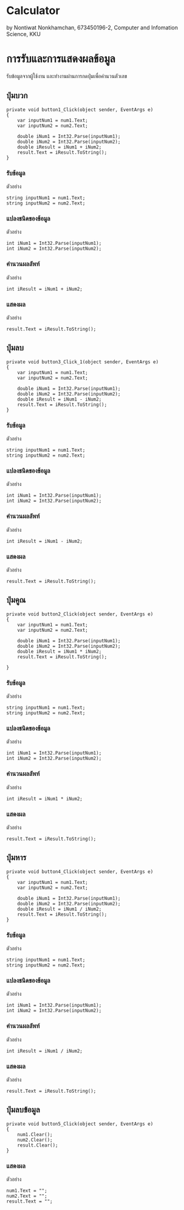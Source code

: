 # Calculator

by Nontiwat Nonkhamchan,
673450196-2,
Computer and Infomation Science, KKU

# การรับและการแสดงผลข้อมูล

รับข้อมูลจากผู้ใช้งาน และทำงานผ่านการกดปุ่มเพื่อคำนวนตัวเลข

## ปุ่มบวก

```
private void button1_Click(object sender, EventArgs e)
{
    var inputNum1 = num1.Text;
    var inputNum2 = num2.Text;

    double iNum1 = Int32.Parse(inputNum1);
    double iNum2 = Int32.Parse(inputNum2);
    double iResult = iNum1 + iNum2;
    result.Text = iResult.ToString();
}
```

### รับข้อมูล

ตัวอย่าง

```
string inputNum1 = num1.Text;
string inputNum2 = num2.Text;
```

### แปลงชนิดของข้อมูล

ตัวอย่าง

```
int iNum1 = Int32.Parse(inputNum1);
int iNum2 = Int32.Parse(inputNum2);
```

### คำนวนผลลัพท์

ตัวอย่าง

```
int iResult = iNum1 + iNum2;
```

### แสดงผล

ตัวอย่าง

```
result.Text = iResult.ToString();
```

## ปุ่มลบ
```
private void button3_Click_1(object sender, EventArgs e)
{
    var inputNum1 = num1.Text;
    var inputNum2 = num2.Text;

    double iNum1 = Int32.Parse(inputNum1);
    double iNum2 = Int32.Parse(inputNum2);
    double iResult = iNum1 - iNum2;
    result.Text = iResult.ToString();
}
```

### รับข้อมูล

ตัวอย่าง

```
string inputNum1 = num1.Text;
string inputNum2 = num2.Text;
```

### แปลงชนิดของข้อมูล

ตัวอย่าง

```
int iNum1 = Int32.Parse(inputNum1);
int iNum2 = Int32.Parse(inputNum2);
```

### คำนวนผลลัพท์

ตัวอย่าง

```
int iResult = iNum1 - iNum2;
```

### แสดงผล

ตัวอย่าง

```
result.Text = iResult.ToString();
```
## ปุ่มคูณ
```
private void button2_Click(object sender, EventArgs e)
{
    var inputNum1 = num1.Text;
    var inputNum2 = num2.Text;

    double iNum1 = Int32.Parse(inputNum1);
    double iNum2 = Int32.Parse(inputNum2);
    double iResult = iNum1 * iNum2;
    result.Text = iResult.ToString();

}
```

### รับข้อมูล

ตัวอย่าง

```
string inputNum1 = num1.Text;
string inputNum2 = num2.Text;
```

### แปลงชนิดของข้อมูล

ตัวอย่าง

```
int iNum1 = Int32.Parse(inputNum1);
int iNum2 = Int32.Parse(inputNum2);
```

### คำนวนผลลัพท์

ตัวอย่าง

```
int iResult = iNum1 * iNum2;
```

### แสดงผล

ตัวอย่าง

```
result.Text = iResult.ToString();
```

## ปุ่มหาร
```
private void button4_Click(object sender, EventArgs e)
{
    var inputNum1 = num1.Text;
    var inputNum2 = num2.Text;

    double iNum1 = Int32.Parse(inputNum1);
    double iNum2 = Int32.Parse(inputNum2);
    double iResult = iNum1 / iNum2;
    result.Text = iResult.ToString();
}
```

### รับข้อมูล

ตัวอย่าง

```
string inputNum1 = num1.Text;
string inputNum2 = num2.Text;
```

### แปลงชนิดของข้อมูล

ตัวอย่าง

```
int iNum1 = Int32.Parse(inputNum1);
int iNum2 = Int32.Parse(inputNum2);
```

### คำนวนผลลัพท์

ตัวอย่าง

```
int iResult = iNum1 / iNum2;
```

### แสดงผล

ตัวอย่าง

```
result.Text = iResult.ToString();
```
## ปุ่มลบข้อมูล
```
private void button5_Click(object sender, EventArgs e)
{
    num1.Clear();
    num2.Clear();
    result.Clear();
}
```
### แสดงผล

ตัวอย่าง

```
num1.Text = "";
num2.Text = "";
result.Text = "";
```
